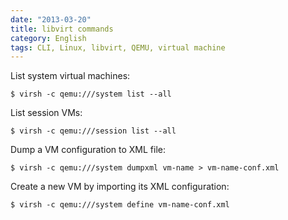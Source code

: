 ```yaml
---
date: "2013-03-20"
title: libvirt commands
category: English
tags: CLI, Linux, libvirt, QEMU, virtual machine
---
```


List system virtual machines:

```shell-session
$ virsh -c qemu:///system list --all
```

List session VMs:

```shell-session
$ virsh -c qemu:///session list --all
```

Dump a VM configuration to XML file:

```shell-session
$ virsh -c qemu:///system dumpxml vm-name > vm-name-conf.xml
```

Create a new VM by importing its XML configuration:

```shell-session
$ virsh -c qemu:///system define vm-name-conf.xml
```

